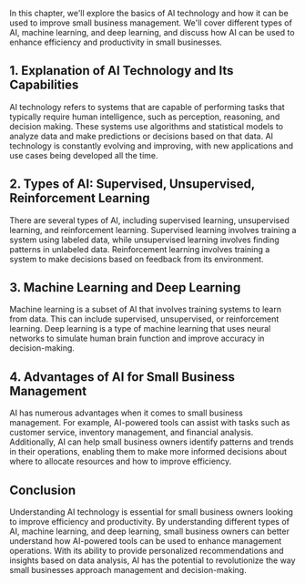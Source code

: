 

In this chapter, we'll explore the basics of AI technology and how it can be used to improve small business management. We'll cover different types of AI, machine learning, and deep learning, and discuss how AI can be used to enhance efficiency and productivity in small businesses.

## 1. Explanation of AI Technology and Its Capabilities

AI technology refers to systems that are capable of performing tasks that typically require human intelligence, such as perception, reasoning, and decision making. These systems use algorithms and statistical models to analyze data and make predictions or decisions based on that data. AI technology is constantly evolving and improving, with new applications and use cases being developed all the time.

## 2. Types of AI: Supervised, Unsupervised, Reinforcement Learning

There are several types of AI, including supervised learning, unsupervised learning, and reinforcement learning. Supervised learning involves training a system using labeled data, while unsupervised learning involves finding patterns in unlabeled data. Reinforcement learning involves training a system to make decisions based on feedback from its environment.

## 3. Machine Learning and Deep Learning

Machine learning is a subset of AI that involves training systems to learn from data. This can include supervised, unsupervised, or reinforcement learning. Deep learning is a type of machine learning that uses neural networks to simulate human brain function and improve accuracy in decision-making.

## 4. Advantages of AI for Small Business Management

AI has numerous advantages when it comes to small business management. For example, AI-powered tools can assist with tasks such as customer service, inventory management, and financial analysis. Additionally, AI can help small business owners identify patterns and trends in their operations, enabling them to make more informed decisions about where to allocate resources and how to improve efficiency.

Conclusion
----------

Understanding AI technology is essential for small business owners looking to improve efficiency and productivity. By understanding different types of AI, machine learning, and deep learning, small business owners can better understand how AI-powered tools can be used to enhance management operations. With its ability to provide personalized recommendations and insights based on data analysis, AI has the potential to revolutionize the way small businesses approach management and decision-making.


